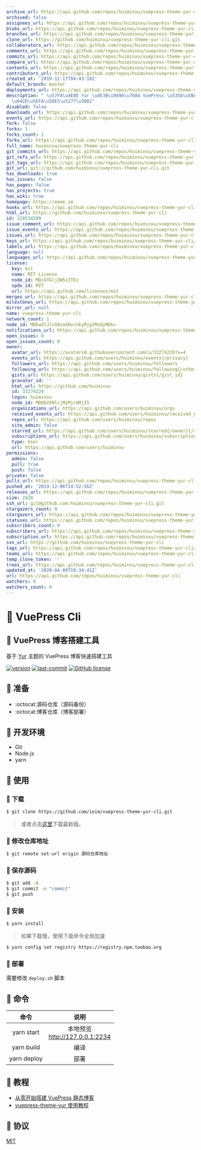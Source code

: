 ```yaml
---
archive_url: https://api.github.com/repos/huiminxu/vuepress-theme-yur-cli/{archive_format}{/ref}
archived: false
assignees_url: https://api.github.com/repos/huiminxu/vuepress-theme-yur-cli/assignees{/user}
blobs_url: https://api.github.com/repos/huiminxu/vuepress-theme-yur-cli/git/blobs{/sha}
branches_url: https://api.github.com/repos/huiminxu/vuepress-theme-yur-cli/branches{/branch}
clone_url: https://github.com/huiminxu/vuepress-theme-yur-cli.git
collaborators_url: https://api.github.com/repos/huiminxu/vuepress-theme-yur-cli/collaborators{/collaborator}
comments_url: https://api.github.com/repos/huiminxu/vuepress-theme-yur-cli/comments{/number}
commits_url: https://api.github.com/repos/huiminxu/vuepress-theme-yur-cli/commits{/sha}
compare_url: https://api.github.com/repos/huiminxu/vuepress-theme-yur-cli/compare/{base}...{head}
contents_url: https://api.github.com/repos/huiminxu/vuepress-theme-yur-cli/contents/{+path}
contributors_url: https://api.github.com/repos/huiminxu/vuepress-theme-yur-cli/contributors
created_at: '2019-12-17T04:43:18Z'
default_branch: master
deployments_url: https://api.github.com/repos/huiminxu/vuepress-theme-yur-cli/deployments
description: " \u57FA\u4E8E Yur \u4E3B\u9898\u7684 VuePress \u535A\u5BA2\u5FEB\u901F\
  \u642D\u5EFA\u5DE5\u5177\u3002"
disabled: false
downloads_url: https://api.github.com/repos/huiminxu/vuepress-theme-yur-cli/downloads
events_url: https://api.github.com/repos/huiminxu/vuepress-theme-yur-cli/events
fork: false
forks: 1
forks_count: 1
forks_url: https://api.github.com/repos/huiminxu/vuepress-theme-yur-cli/forks
full_name: huiminxu/vuepress-theme-yur-cli
git_commits_url: https://api.github.com/repos/huiminxu/vuepress-theme-yur-cli/git/commits{/sha}
git_refs_url: https://api.github.com/repos/huiminxu/vuepress-theme-yur-cli/git/refs{/sha}
git_tags_url: https://api.github.com/repos/huiminxu/vuepress-theme-yur-cli/git/tags{/sha}
git_url: git://github.com/huiminxu/vuepress-theme-yur-cli.git
has_downloads: true
has_issues: false
has_pages: false
has_projects: true
has_wiki: true
homepage: https://eeee.im
hooks_url: https://api.github.com/repos/huiminxu/vuepress-theme-yur-cli/hooks
html_url: https://github.com/huiminxu/vuepress-theme-yur-cli
id: 228534209
issue_comment_url: https://api.github.com/repos/huiminxu/vuepress-theme-yur-cli/issues/comments{/number}
issue_events_url: https://api.github.com/repos/huiminxu/vuepress-theme-yur-cli/issues/events{/number}
issues_url: https://api.github.com/repos/huiminxu/vuepress-theme-yur-cli/issues{/number}
keys_url: https://api.github.com/repos/huiminxu/vuepress-theme-yur-cli/keys{/key_id}
labels_url: https://api.github.com/repos/huiminxu/vuepress-theme-yur-cli/labels{/name}
language: null
languages_url: https://api.github.com/repos/huiminxu/vuepress-theme-yur-cli/languages
license:
  key: mit
  name: MIT License
  node_id: MDc6TGljZW5zZTEz
  spdx_id: MIT
  url: https://api.github.com/licenses/mit
merges_url: https://api.github.com/repos/huiminxu/vuepress-theme-yur-cli/merges
milestones_url: https://api.github.com/repos/huiminxu/vuepress-theme-yur-cli/milestones{/number}
mirror_url: null
name: vuepress-theme-yur-cli
network_count: 1
node_id: MDEwOlJlcG9zaXRvcnkyMjg1MzQyMDk=
notifications_url: https://api.github.com/repos/huiminxu/vuepress-theme-yur-cli/notifications{?since,all,participating}
open_issues: 0
open_issues_count: 0
owner:
  avatar_url: https://avatars0.githubusercontent.com/u/33274229?v=4
  events_url: https://api.github.com/users/huiminxu/events{/privacy}
  followers_url: https://api.github.com/users/huiminxu/followers
  following_url: https://api.github.com/users/huiminxu/following{/other_user}
  gists_url: https://api.github.com/users/huiminxu/gists{/gist_id}
  gravatar_id: ''
  html_url: https://github.com/huiminxu
  id: 33274229
  login: huiminxu
  node_id: MDQ6VXNlcjMzMjc0MjI5
  organizations_url: https://api.github.com/users/huiminxu/orgs
  received_events_url: https://api.github.com/users/huiminxu/received_events
  repos_url: https://api.github.com/users/huiminxu/repos
  site_admin: false
  starred_url: https://api.github.com/users/huiminxu/starred{/owner}{/repo}
  subscriptions_url: https://api.github.com/users/huiminxu/subscriptions
  type: User
  url: https://api.github.com/users/huiminxu
permissions:
  admin: false
  pull: true
  push: false
private: false
pulls_url: https://api.github.com/repos/huiminxu/vuepress-theme-yur-cli/pulls{/number}
pushed_at: '2019-12-06T14:52:56Z'
releases_url: https://api.github.com/repos/huiminxu/vuepress-theme-yur-cli/releases{/id}
size: 2428
ssh_url: git@github.com:huiminxu/vuepress-theme-yur-cli.git
stargazers_count: 0
stargazers_url: https://api.github.com/repos/huiminxu/vuepress-theme-yur-cli/stargazers
statuses_url: https://api.github.com/repos/huiminxu/vuepress-theme-yur-cli/statuses/{sha}
subscribers_count: 0
subscribers_url: https://api.github.com/repos/huiminxu/vuepress-theme-yur-cli/subscribers
subscription_url: https://api.github.com/repos/huiminxu/vuepress-theme-yur-cli/subscription
svn_url: https://github.com/huiminxu/vuepress-theme-yur-cli
tags_url: https://api.github.com/repos/huiminxu/vuepress-theme-yur-cli/tags
teams_url: https://api.github.com/repos/huiminxu/vuepress-theme-yur-cli/teams
temp_clone_token: ''
trees_url: https://api.github.com/repos/huiminxu/vuepress-theme-yur-cli/git/trees{/sha}
updated_at: '2020-04-09T10:34:41Z'
url: https://api.github.com/repos/huiminxu/vuepress-theme-yur-cli
watchers: 0
watchers_count: 0
---
```


# :love_hotel: VuePress Cli

## :fishing_pole_and_fish: VuePress 博客搭建工具

基于 [Yur](https://github.com/cnguu/vuepress-theme-yur) 主题的 VuePress 博客快速搭建工具

[![version](https://img.shields.io/github/release/ioim/vuepress-theme-yur-cli.svg?style=flat-square)](https://github.com/ioim/vuepress-theme-yur-cli/releases)
[![last-commit](https://badgen.net/github/last-commit/ioim/vuepress-theme-yur-cli)](https://github.com/ioim/vuepress-theme-yur-cli)
[![GitHub license](https://img.shields.io/github/license/ioim/vuepress-theme-yur-cli)](https://github.com/ioim/vuepress-theme-yur-cli/blob/master/LICENSE)

## :fishing_pole_and_fish: 准备

- :octocat:源码仓库（源码备份）
- :octocat:博客仓库（博客部署）

## :fishing_pole_and_fish: 开发环境

- Git
- Node.js
- yarn


## :fishing_pole_and_fish: 使用

### :bookmark: 下载

```bash
$ git clone https://github.com/ioim/vuepress-theme-yur-cli.git
```

> 或者点击[这里](https://github.com/ioim/vuepress-theme-yur-cli/releases)下载最新版。

### :bookmark: 修改仓库地址

```bash
$ git remote set-url origin 源码仓库地址
```

### :bookmark: 保存源码

```bash
$ git add -A
$ git commit -m "commit"
$ git push
```

### :bookmark: 安装

```bash
$ yarn install
```

> 如果下载慢，使用下面命令全局加速

```bash
$ yarn config set registry https://registry.npm.taobao.org
```

### :bookmark: 部署

需要修改 `deploy.sh` 脚本

## :fishing_pole_and_fish: 命令

| 命令 | 说明 |
| :-: | :-: |
| yarn start | 本地预览<br>http://127.0.0.1:2234 |
| yarn build | 编译 |
| yarn deploy | 部署 |

## :fishing_pole_and_fish: 教程

- [从零开始搭建 VuePress 静态博客](https://gleehub.com/other/cong-ling-kai-shi-da-jian-vuepress-jing-tai-bo-ke.html)
- [vuepress-theme-yur 使用教程](https://gleehub.com/other/vuepress-theme-yur-shi-yong-jiao-cheng.html)

## :fishing_pole_and_fish: 协议

[MIT](https://raw.githubusercontent.com/None/vuepress-theme-yur-cli/master/LICENSE)